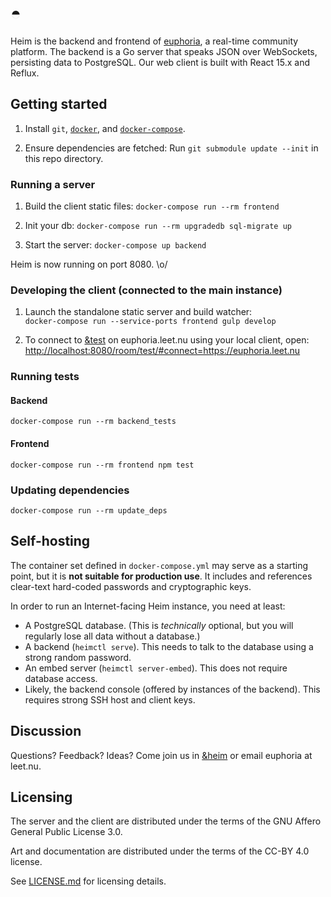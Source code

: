 # ◓

Heim is the backend and frontend of [euphoria](https://euphoria.leet.nu), a
real-time community platform. The backend is a Go server that speaks JSON over
WebSockets, persisting data to PostgreSQL. Our web client is built with
React 15.x and Reflux.

## Getting started

1. Install `git`, [`docker`](https://docs.docker.com/engine/install/), and
   [`docker-compose`](https://docs.docker.com/compose/install/).

2. Ensure dependencies are fetched: Run `git submodule update --init` in this
   repo directory.

### Running a server

1. Build the client static files: `docker-compose run --rm frontend`

2. Init your db: `docker-compose run --rm upgradedb sql-migrate up`

3. Start the server: `docker-compose up backend`

Heim is now running on port 8080. \o/

### Developing the client (connected to the main instance)

1. Launch the standalone static server and build watcher:  
   `docker-compose run --service-ports frontend gulp develop`

2. To connect to [&test](https://euphoria.leet.nu/room/test) on euphoria.leet.nu
   using your local client, open:  
   <http://localhost:8080/room/test/#connect=https://euphoria.leet.nu>

### Running tests

#### Backend

`docker-compose run --rm backend_tests`

#### Frontend

`docker-compose run --rm frontend npm test`

### Updating dependencies

`docker-compose run --rm update_deps`

## Self-hosting

The container set defined in `docker-compose.yml` may serve as a starting
point, but it is **not suitable for production use**. It includes and
references clear-text hard-coded passwords and cryptographic keys.

In order to run an Internet-facing Heim instance, you need at least:
- A PostgreSQL database. (This is *technically* optional, but you will
  regularly lose all data without a database.)
- A backend (`heimctl serve`). This needs to talk to the database using a
  strong random password.
- An embed server (`heimctl server-embed`). This does not require database
  access.
- Likely, the backend console (offered by instances of the backend). This
  requires strong SSH host and client keys.

## Discussion

Questions? Feedback? Ideas? Come join us in
[&heim](https://euphoria.leet.nu/room/heim) or email euphoria at leet.nu.

## Licensing

The server and the client are distributed under the terms of the
GNU Affero General Public License 3.0.

Art and documentation are distributed under the terms of the CC-BY 4.0 license.

See [LICENSE.md](LICENSE.md) for licensing details.

